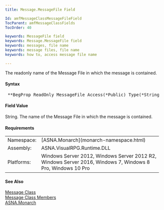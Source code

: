 ```yaml
---
title: Message.MessageFile Field

Id: amfMessageClassMessageFileField
TocParent: amfMessageClassFields
TocOrder: 40

keywords: MessageFile field
keywords: Message.MessageFile field
keywords: messages, file name
keywords: message files, file name
keywords: how to, access message file name

---
```


The readonly name of the Message File in which the message is contained.

#### Syntax
<pre class="syntax"> **BegProp ReadOnly MessageFile Access(*Public) Type(*String)**       </pre>

#### Field Value
String. The name of the Message File in which the message is contained.
<!-- start -->

#### Requirements
<table class="dttable" cellspacing="0" cellpadding="4" width="60%">
           <colgroup>
            <col width="15%" style="font-weight:bold" />
            <col width="85%" />
          </colgroup>
          <tr>
            <td>Namespace:</td>
            <td>[ASNA.Monarch](monarch-namespace.html)</td>
          </tr>
          <tr>
            <td>Assembly:</td>
            <td>ASNA.VisualRPG.Runtime.DLL</td>
          </tr>
         <tr>
            <td>Platforms:</td>
            <td> Windows Server 2012, Windows Server 2012 R2, Windows Server 2016, Windows 7, Windows 8 Pro, Windows 10 Pro</td>
         </tr>
</table>

<!-- end -->

#### See Also
[Message Class](message-class.html) <br /> [Message Class Members](message-class-members.html) <br /> [ASNA.Monarch](monarch-namespace.html)

